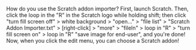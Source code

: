 How do you use the Scratch addon importer? First, launch Scratch. Then, click the loop in the "R" in the Scratch logo while holding shift; then click "turn fill screen off" > white background > "open..." > "file list" > "Scratch Addon Importer.txt" > [right-click] > "more" > "fileIn" > loop in "R" > "turn fill screen on" > loop in "R" "save image for end-user", and you're done! Now, when you click the edit menu, you can choose a Scratch addon!
